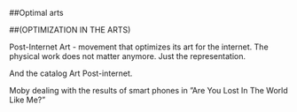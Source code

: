 ##Optimal arts

##(OPTIMIZATION IN THE ARTS)

Post-Internet Art - movement that optimizes its art for the internet. The physical work does not matter anymore. Just the representation.

And the catalog Art Post-internet.

Moby dealing with the results of smart phones in ”Are You Lost In The World Like Me?”